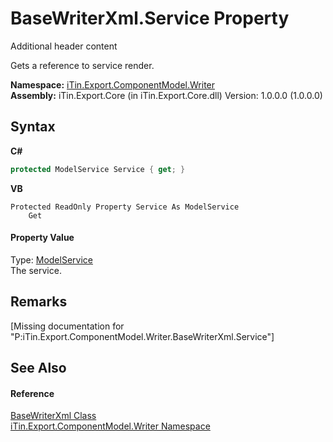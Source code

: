 # BaseWriterXml.Service Property 
Additional header content 

Gets a reference to service render.

**Namespace:**&nbsp;<a href="N_iTin_Export_ComponentModel_Writer">iTin.Export.ComponentModel.Writer</a><br />**Assembly:**&nbsp;iTin.Export.Core (in iTin.Export.Core.dll) Version: 1.0.0.0 (1.0.0.0)

## Syntax

**C#**<br />
``` C#
protected ModelService Service { get; }
```

**VB**<br />
``` VB
Protected ReadOnly Property Service As ModelService
	Get
```


#### Property Value
Type: <a href="T_iTin_Export_ComponentModel_ModelService">ModelService</a><br />The service.

## Remarks
\[Missing <remarks> documentation for "P:iTin.Export.ComponentModel.Writer.BaseWriterXml.Service"\]

## See Also


#### Reference
<a href="T_iTin_Export_ComponentModel_Writer_BaseWriterXml">BaseWriterXml Class</a><br /><a href="N_iTin_Export_ComponentModel_Writer">iTin.Export.ComponentModel.Writer Namespace</a><br />